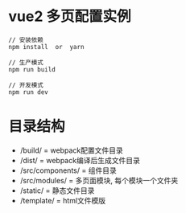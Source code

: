 # vue2 多页配置实例

```
// 安装依赖
npm install  or  yarn

// 生产模式
npm run build

// 开发模式
npm run dev
```

# 目录结构
- /build/          = webpack配置文件目录
- /dist/           = webpack编译后生成文件目录
- /src/components/ = 组件目录
- /src/modules/    = 多页面模块, 每个模块一个文件夹
- /static/         = 静态文件目录
- /template/       = html文件模版

